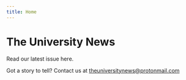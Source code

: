 ```yaml
---
title: Home
---
```


# The University News

Read our latest issue here.

Got a story to tell? Contact us at theuniversitynews@protonmail.com
